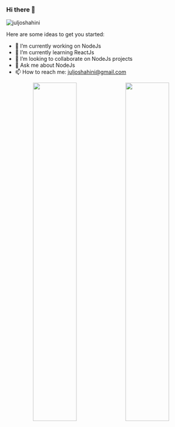 ### Hi there 👋

<img src="https://komarev.com/ghpvc/?username=juljoshahini&label=Views&color=blue&style=plastic&style=for-the-badge" alt="juljoshahini" />

Here are some ideas to get you started:

- 🔭 I’m currently working on NodeJs
- 🌱 I’m currently learning ReactJs
- 👯 I’m looking to collaborate on NodeJs projects
- 💬 Ask me about NodeJs
- 📫 How to reach me: juljoshahini@gmail.com


<p align="center">
	<img width="48%" src="https://github-readme-stats.vercel.app/api?username=juljoshahini&show_icons=true&theme=vue" />
	<img width="48%" src="https://github-readme-streak-stats.herokuapp.com/?user=juljoshahini&theme=vue" />
</p>
